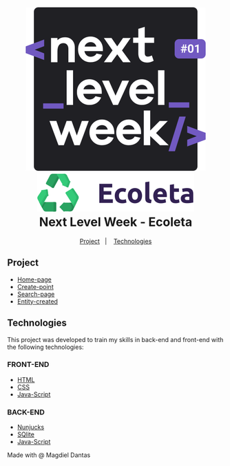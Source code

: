 <h1 align="center">
    <img alt="Next Level Week Logo" src="public/assets/readme/logo-NLW.svg" />
    <img alt="Ecoleta Logo" src="public/assets/logo.svg"/>
    <br>
    Next Level Week - Ecoleta
</h1>


<p align="center">
  <a href="#project">Project</a>&nbsp;&nbsp;&nbsp;|&nbsp;&nbsp;&nbsp;
  <a href="#technologies">Technologies</a>
</p>

## Project
-  <a href="public/Prints/Pagina-inicial.PNG">Home-page</a>
-  <a href="public/Prints/Cadastro de entidades.PNG">Create-point</a>
-  <a href="public/Prints/Pesquisas.PNG">Search-page</a>
-  <a href="public/Prints/Cadastro concluido.PNG">Entity-created</a>

## Technologies

This project was developed to train my skills in back-end and front-end with the following technologies:

### FRONT-END
-  [HTML][HTML]
-  [CSS][CSS]
-  [Java-Script][Java-Script]

### BACK-END
-  [Nunjucks][Nunjucks]
-  [SQlite][SQlite]
-  [Java-Script][Java-Script]


Made with @ Magdiel Dantas

[nodejs]: https://nodejs.org/
[CSS]:https://developer.mozilla.org/en-US/docs/Web/CSS
[Java-Script]:https://developer.mozilla.org/en-US/docs/Glossary/JavaScript
[Nunjucks]:https://mozilla.github.io/nunjucks/
[SQlite]:https://developer.mozilla.org/en-US/docs/Mozilla/Thunderbird/Thunderbird_extensions/HowTos/Common_Thunderbird_Extension_Techniques/Use_SQLite
[HTML]:https://developer.mozilla.org/en-US/docs/Web/HTML
